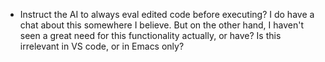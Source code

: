 - Instruct the AI to always eval edited code before executing? I do have a
  chat about this somewhere I believe. But on the other hand, I haven't seen
  a great need for this functionality actually, or have? Is this irrelevant
  in VS code, or in Emacs only?
  
